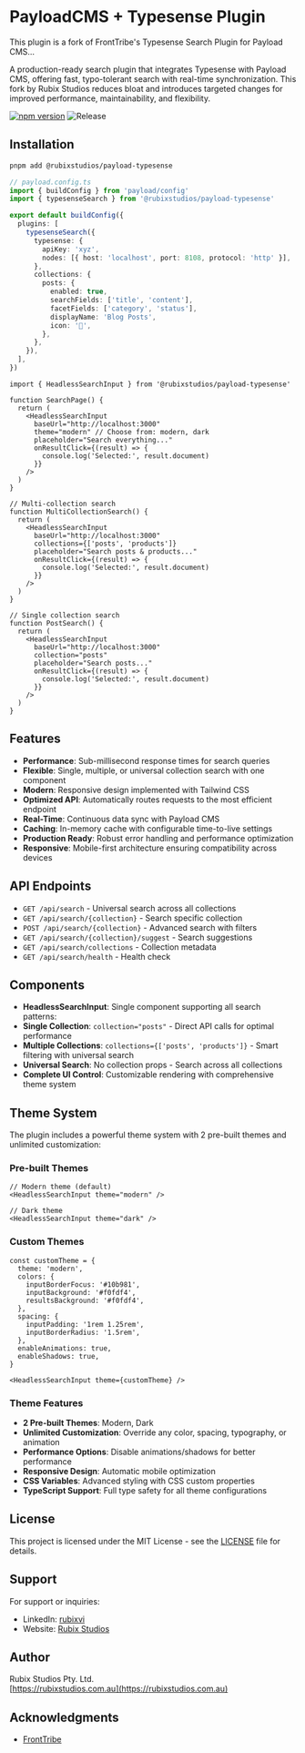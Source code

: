 # PayloadCMS + Typesense Plugin

This plugin is a fork of FrontTribe's Typesense Search Plugin for Payload CMS…

A production-ready search plugin that integrates Typesense with Payload CMS, offering fast, typo-tolerant search with real-time synchronization. This fork by Rubix Studios reduces bloat and introduces targeted changes for improved performance, maintainability, and flexibility.

[![npm version](https://img.shields.io/npm/v/@rubixstudios/payload-typesense.svg)](https://www.npmjs.com/package/@rubixstudios/payload-typesense)
![Release](https://github.com/rubix-studios-pty-ltd/payload-typesense/actions/workflows/release.yml/badge.svg)

## Installation

```sh
pnpm add @rubixstudios/payload-typesense
```

```typescript
// payload.config.ts
import { buildConfig } from 'payload/config'
import { typesenseSearch } from '@rubixstudios/payload-typesense'

export default buildConfig({
  plugins: [
    typesenseSearch({
      typesense: {
        apiKey: 'xyz',
        nodes: [{ host: 'localhost', port: 8108, protocol: 'http' }],
      },
      collections: {
        posts: {
          enabled: true,
          searchFields: ['title', 'content'],
          facetFields: ['category', 'status'],
          displayName: 'Blog Posts',
          icon: '📝',
        },
      },
    }),
  ],
})
```

```tsx
import { HeadlessSearchInput } from '@rubixstudios/payload-typesense'

function SearchPage() {
  return (
    <HeadlessSearchInput
      baseUrl="http://localhost:3000"
      theme="modern" // Choose from: modern, dark
      placeholder="Search everything..."
      onResultClick={(result) => {
        console.log('Selected:', result.document)
      }}
    />
  )
}

// Multi-collection search
function MultiCollectionSearch() {
  return (
    <HeadlessSearchInput
      baseUrl="http://localhost:3000"
      collections={['posts', 'products']}
      placeholder="Search posts & products..."
      onResultClick={(result) => {
        console.log('Selected:', result.document)
      }}
    />
  )
}

// Single collection search
function PostSearch() {
  return (
    <HeadlessSearchInput
      baseUrl="http://localhost:3000"
      collection="posts"
      placeholder="Search posts..."
      onResultClick={(result) => {
        console.log('Selected:', result.document)
      }}
    />
  )
}
```

## Features

- **Performance**: Sub-millisecond response times for search queries
- **Flexible**: Single, multiple, or universal collection search with one component
- **Modern**: Responsive design implemented with Tailwind CSS
- **Optimized API**: Automatically routes requests to the most efficient endpoint
- **Real-Time**: Continuous data sync with Payload CMS
- **Caching**: In-memory cache with configurable time-to-live settings
- **Production Ready**: Robust error handling and performance optimization
- **Responsive**: Mobile-first architecture ensuring compatibility across devices

## API Endpoints

- `GET /api/search` - Universal search across all collections
- `GET /api/search/{collection}` - Search specific collection
- `POST /api/search/{collection}` - Advanced search with filters
- `GET /api/search/{collection}/suggest` - Search suggestions
- `GET /api/search/collections` - Collection metadata
- `GET /api/search/health` - Health check

## Components

- **HeadlessSearchInput**: Single component supporting all search patterns:
- **Single Collection**: `collection="posts"` - Direct API calls for optimal performance
- **Multiple Collections**: `collections={['posts', 'products']}` - Smart filtering with universal search
- **Universal Search**: No collection props - Search across all collections
- **Complete UI Control**: Customizable rendering with comprehensive theme system

## Theme System

The plugin includes a powerful theme system with 2 pre-built themes and unlimited customization:

### Pre-built Themes

```tsx
// Modern theme (default)
<HeadlessSearchInput theme="modern" />

// Dark theme
<HeadlessSearchInput theme="dark" />
```

### Custom Themes

```tsx
const customTheme = {
  theme: 'modern',
  colors: {
    inputBorderFocus: '#10b981',
    inputBackground: '#f0fdf4',
    resultsBackground: '#f0fdf4',
  },
  spacing: {
    inputPadding: '1rem 1.25rem',
    inputBorderRadius: '1.5rem',
  },
  enableAnimations: true,
  enableShadows: true,
}

<HeadlessSearchInput theme={customTheme} />
```

### Theme Features

- **2 Pre-built Themes**: Modern, Dark
- **Unlimited Customization**: Override any color, spacing, typography, or animation
- **Performance Options**: Disable animations/shadows for better performance
- **Responsive Design**: Automatic mobile optimization
- **CSS Variables**: Advanced styling with CSS custom properties
- **TypeScript Support**: Full type safety for all theme configurations

## License

This project is licensed under the MIT License - see the [LICENSE](LICENSE) file for details.

## Support

For support or inquiries:

- LinkedIn: [rubixvi](https://www.linkedin.com/in/rubixvi/)
- Website: [Rubix Studios](https://rubixstudios.com.au)

## Author

Rubix Studios Pty. Ltd.  
[https://rubixstudios.com.au](https://rubixstudios.com.au)

## Acknowledgments

- [FrontTribe](https://github.com/FrontTribe/typesense-search)
